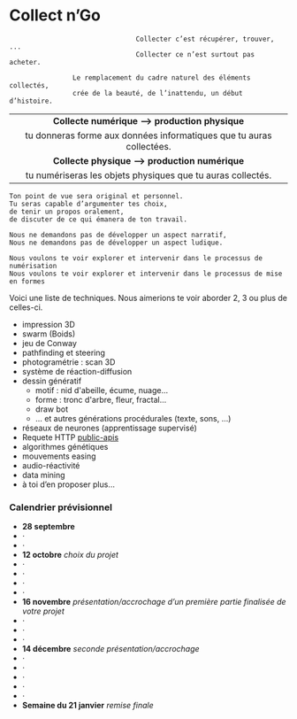 # Collect n’Go
    
                                    Collecter c’est récupérer, trouver, ... 
                                    Collecter ce n’est surtout pas acheter.

                    Le remplacement du cadre naturel des éléments collectés, 
                    crée de la beauté, de l’inattendu, un début d’histoire.
|                                                                    | 
|:------------------------------------------------------------------:|
| **Collecte numérique —> production physique**                      |
|tu donneras forme aux données informatiques que tu auras collectées.|
| **Collecte physique —> production numérique**                      |
|tu numériseras les objets physiques que tu auras collectés.         |

```
Ton point de vue sera original et personnel.
Tu seras capable d’argumenter tes choix, 
de tenir un propos oralement, 
de discuter de ce qui émanera de ton travail.

Nous ne demandons pas de développer un aspect narratif, 
Nous ne demandons pas de développer un aspect ludique.

Nous voulons te voir explorer et intervenir dans le processus de numérisation 
Nous voulons te voir explorer et intervenir dans le processus de mise en formes
```

Voici une liste de techniques. 
Nous aimerions te voir aborder 2, 3 ou plus de celles-ci.

* impression 3D
* swarm (Boids)
* jeu de Conway
* pathfinding et steering
* photogramétrie : scan 3D
* système de réaction-diffusion
* dessin génératif 
  * motif : nid d'abeille, écume, nuage...
  * forme : tronc d'arbre, fleur, fractal...
  * draw bot
  * … et autres générations procédurales (texte, sons, …)
* réseaux de neurones (apprentissage supervisé)
* Requete HTTP [public-apis](https://github.com/toddmotto/public-apis)
* algorithmes génétiques
* mouvements easing
* audio-réactivité
* data mining
*   à toi d’en 
    proposer 
    plus...

### Calendrier prévisionnel

* **28 septembre**
* ·
* ·
* **12 octobre** _choix du projet_
* ·
* ·
* ·
* ·
* **16 novembre** _présentation/accrochage d’un première partie finalisée de votre projet_
* ·
* ·
* ·
* **14 décembre** _seconde présentation/accrochage_
* ·
* ·
* ·
* ·
* ·
* **Semaine du 21 janvier** _remise finale_
